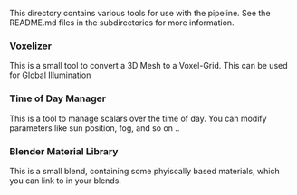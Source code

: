 This directory contains various tools for use with the pipeline. See the
README.md files in the subdirectories for more information.


### Voxelizer

This is a small tool to convert a 3D Mesh to a Voxel-Grid. This can be used for
Global Illumination

### Time of Day Manager

This is a tool to manage scalars over the time of day. You can modify parameters
like sun position, fog, and so on ..

### Blender Material Library

This is a small blend, containing some phyiscally based materials, which you can
link to in your blends.
